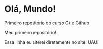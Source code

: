 # Olá, Mundo!
 Primeiro repositório do curso Git e Github

Meu primeiro repositório!

Essa linha eu alterei diretamente no site! UAU!
